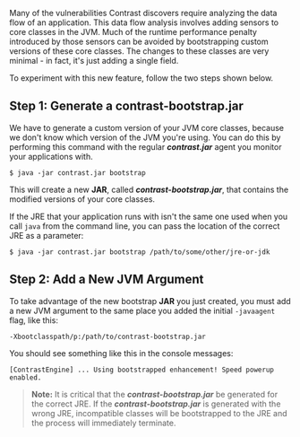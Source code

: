 <!--
title: "Adding Bootstrap Speed Enhancements To The Java Agent"
description: "Instructions on adding Bootstrap speed enhancements to the Java agent"
tags: "java agent performance bootstrap"
-->

Many of the vulnerabilities Contrast discovers require analyzing the data flow of an application. This data flow analysis involves adding sensors to core classes in the JVM. Much of the runtime performance penalty introduced by those sensors can be avoided by bootstrapping custom versions of these core classes. The changes to these classes are very minimal - in fact, it's just adding a single field. 

To experiment with this new feature, follow the two steps shown below.

## Step 1: Generate a contrast-bootstrap.jar

We have to generate a custom version of your JVM core classes, because we don't know which version of the JVM you're using. You can do this by performing this command with the regular ***contrast.jar*** agent you monitor your applications with.

```$ java -jar contrast.jar bootstrap```

This will create a new **JAR**, called ***contrast-bootstrap.jar***, that contains the modified versions of your core classes.

If the JRE that your application runs with isn't the same one used when you call ```java``` from the command line, you can pass the location of the correct JRE as a parameter:

```$ java -jar contrast.jar bootstrap /path/to/some/other/jre-or-jdk```


## Step 2: Add a New JVM Argument

To take advantage of the new bootstrap **JAR** you just created, you must add a new JVM argument to the same place you added the initial ```-javaagent``` flag, like this:

```
-Xbootclasspath/p:/path/to/contrast-bootstrap.jar
```

You should see something like this in the console messages:

```
[ContrastEngine] ... Using bootstrapped enhancement! Speed powerup enabled.
```

>**Note:** It is critical that the ***contrast-bootstrap.jar*** be generated for the correct JRE. If the ***contrast-bootstrap.jar*** is generated with the wrong JRE, incompatible classes will be bootstrapped to the JRE and the process will immediately terminate.
